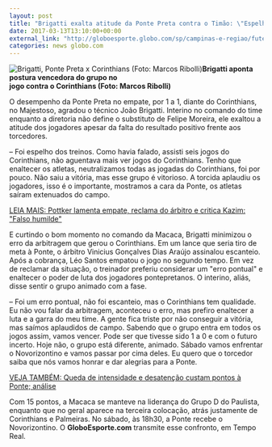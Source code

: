 ```yaml
---
layout: post
title: "Brigatti exalta atitude da Ponte Preta contra o Timão: \"Espelho dos treinos\""
date: 2017-03-13T13:10:00+00:00
external_link: "http://globoesporte.globo.com/sp/campinas-e-regiao/futebol/times/ponte-preta/noticia/2017/03/brigatti-exalta-atitude-da-ponte-preta-contra-o-timao-espelho-dos-treinos.html"
categories: news globo.com
---
```

 ![Brigatti, Ponte Preta x Corinthians (Foto: Marcos Ribolli)](http://s2.glbimg.com/tQhVRMuY3NB_jyHflVVwlfm3PA0=/921x403:3435x2915/300x300/s.glbimg.com/es/ge/f/original/2017/03/12/rib3571.jpg "Brigatti, Ponte Preta x Corinthians (Foto: Marcos Ribolli)")**Brigatti aponta postura vencedora do grupo no  
jogo contra o Corinthians (Foto: Marcos Ribolli)**  

O desempenho da Ponte Preta no empate, por 1 a 1, diante do Corinthians, no Majestoso, agradou o técnico João Brigatti. Interino no comando do time enquanto a diretoria não define o substituto de Felipe Moreira, ele exaltou a atitude dos jogadores apesar da falta do resultado positivo frente aos torcedores.

– Foi espelho dos treinos. Como havia falado, assisti seis jogos do Corinthians, não aguentava mais ver jogos do Corinthians. Tenho que enaltecer os atletas, neutralizamos todas as jogadas do Corinthians, foi por pouco. Não saiu a vitória, mas esse grupo é vitorioso. A torcida aplaudiu os jogadores, isso é o importante, mostramos a cara da Ponte, os atletas saíram extenuados do campo.  
  
[LEIA MAIS: Pottker lamenta empate, reclama do árbitro e critica Kazim: "Falso humilde"](http://globoesporte.globo.com/sp/campinas-e-regiao/futebol/times/ponte-preta/noticia/2017/03/pottker-lamenta-empate-reclama-de-arbitro-e-critica-kazim-falso-humilde.html)  
  
E curtindo o bom momento no comando da Macaca, Brigatti minimizou o erro da arbitragem que gerou o Corinthians. Em um lance que seria tiro de meta à Ponte, o árbitro Vinicius Gonçalves Dias Araújo assinalou escanteio. Após a cobrança, Léo Santos empatou o jogo no segundo tempo. Em vez de reclamar da situação, o treinador preferiu considerar um "erro pontual" e enaltecer o poder de luta dos jogadores pontepretanos. O interino, aliás, disse sentir o grupo animado com a fase.

– Foi um erro pontual, não foi escanteio, mas o Corinthians tem qualidade. Eu não vou falar da arbitragem, aconteceu o erro, mas prefiro enaltecer a luta e a garra do meu time. A gente fica triste por não conseguir a vitória, mas saímos aplaudidos de campo. Sabendo que o grupo entra em todos os jogos assim, vamos vencer. Pode ser que tivesse sido 1 a 0 e com o futuro incerto. Hoje não, o grupo está diferente, animado. Sábado vamos enfrentar o Novorizontino e vamos passar por cima deles. Eu quero que o torcedor saiba que nós vamos honrar e dar alegrias para a Ponte.

[VEJA TAMBÉM: Queda de intensidade e desatenção custam pontos à Ponte; análise](http://globoesporte.globo.com/sp/campinas-e-regiao/futebol/times/ponte-preta/noticia/2017/03/queda-de-intensidade-e-desatencao-custam-pontos-ponte-preta-analise.html)

Com 15 pontos, a Macaca se manteve na liderança do Grupo D do Paulista, enquanto que no geral aparece na terceira colocação, atrás justamente de Corinthians e Palmeiras. No sábado, às 18h30, a Ponte recebe o Novorizontino. O **GloboEsporte.com** transmite esse confronto, em Tempo Real.

